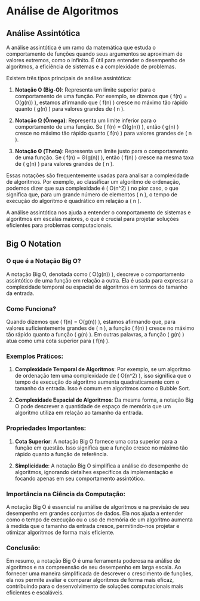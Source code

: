 # Análise de Algoritmos

## Análise Assintótica

A análise assintótica é um ramo da matemática que estuda o comportamento de funções quando seus argumentos se aproximam de valores extremos, como o infinito. É útil para entender o desempenho de algoritmos, a eficiência de sistemas e a complexidade de problemas.

Existem três tipos principais de análise assintótica:

1. **Notação O (Big-O)**: Representa um limite superior para o comportamento de uma função. Por exemplo, se dizemos que \( f(n) = O(g(n)) \), estamos afirmando que \( f(n) \) cresce no máximo tão rápido quanto \( g(n) \) para valores grandes de \( n \).

2. **Notação Ω (Ômega)**: Representa um limite inferior para o comportamento de uma função. Se \( f(n) = Ω(g(n)) \), então \( g(n) \) cresce no máximo tão rápido quanto \( f(n) \) para valores grandes de \( n \).

3. **Notação Θ (Theta)**: Representa um limite justo para o comportamento de uma função. Se \( f(n) = Θ(g(n)) \), então \( f(n) \) cresce na mesma taxa de \( g(n) \) para valores grandes de \( n \).

Essas notações são frequentemente usadas para analisar a complexidade de algoritmos. Por exemplo, ao classificar um algoritmo de ordenação, podemos dizer que sua complexidade é \( O(n^2) \) no pior caso, o que significa que, para um grande número de elementos \( n \), o tempo de execução do algoritmo é quadrático em relação a \( n \).

A análise assintótica nos ajuda a entender o comportamento de sistemas e algoritmos em escalas maiores, o que é crucial para projetar soluções eficientes para problemas computacionais.

## Big O Notation

### O que é a Notação Big O?

A notação Big O, denotada como \( O(g(n)) \), descreve o comportamento assintótico de uma função em relação a outra. Ela é usada para expressar a complexidade temporal ou espacial de algoritmos em termos do tamanho da entrada.

### Como Funciona?

Quando dizemos que \( f(n) = O(g(n)) \), estamos afirmando que, para valores suficientemente grandes de \( n \), a função \( f(n) \) cresce no máximo tão rápido quanto a função \( g(n) \). Em outras palavras, a função \( g(n) \) atua como uma cota superior para \( f(n) \).

### Exemplos Práticos:

1. **Complexidade Temporal de Algoritmos**: Por exemplo, se um algoritmo de ordenação tem uma complexidade de \( O(n^2) \), isso significa que o tempo de execução do algoritmo aumenta quadraticamente com o tamanho da entrada. Isso é comum em algoritmos como o Bubble Sort.

2. **Complexidade Espacial de Algoritmos**: Da mesma forma, a notação Big O pode descrever a quantidade de espaço de memória que um algoritmo utiliza em relação ao tamanho da entrada.

### Propriedades Importantes:

1. **Cota Superior**: A notação Big O fornece uma cota superior para a função em questão. Isso significa que a função cresce no máximo tão rápido quanto a função de referência.

2. **Simplicidade**: A notação Big O simplifica a análise do desempenho de algoritmos, ignorando detalhes específicos da implementação e focando apenas em seu comportamento assintótico.

### Importância na Ciência da Computação:

A notação Big O é essencial na análise de algoritmos e na previsão de seu desempenho em grandes conjuntos de dados. Ela nos ajuda a entender como o tempo de execução ou o uso de memória de um algoritmo aumenta à medida que o tamanho da entrada cresce, permitindo-nos projetar e otimizar algoritmos de forma mais eficiente.

### Conclusão:

Em resumo, a notação Big O é uma ferramenta poderosa na análise de algoritmos e na compreensão de seu desempenho em larga escala. Ao fornecer uma maneira simplificada de descrever o crescimento de funções, ela nos permite avaliar e comparar algoritmos de forma mais eficaz, contribuindo para o desenvolvimento de soluções computacionais mais eficientes e escaláveis.
